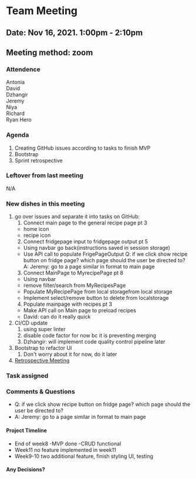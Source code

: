 # Team Meeting
## Date: Nov 16, 2021. 1:00pm - 2:10pm
## Meeting method: zoom

### Attendence
Antonia <br>
David <br>
Dzhangir <br>
Jeremy <br>
Niya <br>
Richard <br>
Ryan Hero <br>

### Agenda
1. Creating GitHub issues according to tasks to finish MVP
2. Bootstrap
3. Sprint retrospective

### Leftover from last meeting
N/A

### New dishes in this meeting
1. go over issues and separate it into tasks on GitHub:
   1. Connect main page to the general recipe page pt 3
     - home icon
     - recipe icon
   2. Connect fridgepage input to fridgepage output pt 5
     - Using navbar go back(instructions saved in session storage)
     - Use API call to populate FrigePageOutput
Q: if we click show recipe button on fridge page? which page should the user be directed to? <br>
A: Jeremy: go to a page similar in format to main page <br>
   3. Connect MainPage to MyrecipePage pt 8
     - Using navbar
     - remove filter/search from MyRecipesPage
     - Populate MyRecipePage from local storagefrom local storage
     - Implement select/remove button to delete from localstorage
   4. Populate mainpage with recipes pt 3
     - Make API call on Main page to preload recipes
     - David: can do it really quick
2. CI/CD update
   1. using super linter
   2. disable code factor for now bc it is preventing merging
   3. Dzhangir: will implement code quality control pipeline later
3. Bootstrap to refactor UI
   1. Don't worry about it for now, do it later
4. [Retrospective Meeting](Nov162021-retrospective.md)

### Task assigned

### Comments & Questions
* Q: if we click show recipe button on fridge page? which page should the user be directed to? <br>
* A: Jeremy: go to a page similar in format to main page <br>

#### Project Timeline
* End of week8 -MVP done -CRUD functional
* Week11 no feature implemented in week11
* Week9-10 two additional feature, finish styling UI, testing

#### Any Decisions?
